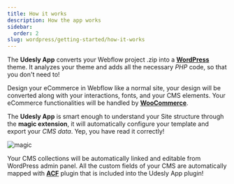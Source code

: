 ```yaml
---
title: How it works
description: How the app works
sidebar:
  order: 2
slug: wordpress/getting-started/how-it-works
---
```


The **Udesly App** converts your Webflow project .zip into a [**WordPress**](https://wordpress.org/) theme. It analyzes your theme and adds all the necessary *PHP* code, so that you don't need to! 

Design your eCommerce in Webflow like a normal site, your design will be converted along with your interactions, fonts, and your CMS elements. Your eCommerce functionalities will be handled by [**WooCommerce**](https://woocommerce.com/).

The **Udesly App** is smart enough to understand your Site structure through the **magic extension**, it will automatically configure your template and export your *CMS data*. Yep, you have read it correctly!



<div class="center"> <img alt="magic" src="/images/magic.gif" /></div>


Your CMS collections will be automatically linked and editable from WordPress admin panel. All the custom fields of your CMS are automatically mapped with [**ACF**](https://www.advancedcustomfields.com/) plugin that is included into the Udesly App plugin!




